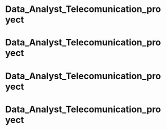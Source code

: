 # Data_Analyst_Telecomunication_proyect
# Data_Analyst_Telecomunication_proyect
# Data_Analyst_Telecomunication_proyect
# Data_Analyst_Telecomunication_proyect
